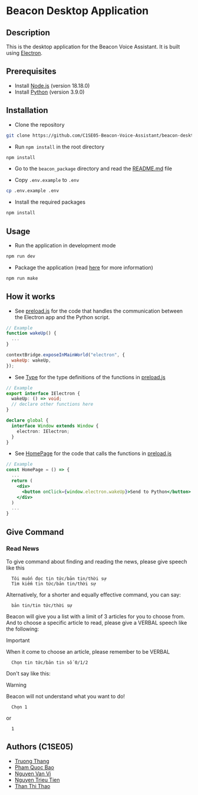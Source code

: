 # Beacon Desktop Application

## Description

This is the desktop application for the Beacon Voice Assistant. It is built using [Electron](https://www.electronjs.org/).

## Prerequisites

- Install [Node.js](https://nodejs.org/en/download/) (version 18.18.0)
- Install [Python](https://www.python.org/downloads/release/python-390) (version 3.9.0)

## Installation

- Clone the repository

```bash
git clone https://github.com/C1SE05-Beacon-Voice-Assistant/beacon-desktop-electron.git beacon-desktop
```

- Run `npm install` in the root directory

```bash
npm install
```

- Go to the `beacon_package` directory and read the [README.md](./beacon_package/README.md) file

- Copy `.env.example` to `.env`

```bash
cp .env.example .env
```

- Install the required packages

```bash
npm install
```

## Usage

- Run the application in development mode

```bash
npm run dev
```

- Package the application (read [here](https://www.electron.build/cli) for more information)

```bash
npm run make
```

## How it works

- See [preload.js](./electron/preload.js) for the code that handles the communication between the Electron app and the Python script.

```js
// Example
function wakeUp() {
  ...
}

contextBridge.exposeInMainWorld("electron", {
  wakeUp: wakeUp,
});
```

- See [Type](./src/types.d.ts) for the type definitions of the functions in [preload.js](./electron/preload.js)

```ts
// Example
export interface IElectron {
  wakeUp: () => void;
  // declare other functions here
}

declare global {
  interface Window extends Window {
    electron: IElectron;
  }
}
```

- See [HomePage](./src/pages/home/index.tsx) for the code that calls the functions in [preload.js](./electron/preload.js)

```jsx
// Example
const HomePage = () => {
  ...
  return (
    <div>
      <button onClick={window.electron.wakeUp}>Send to Python</button>
    </div>
  )
  ...
}
```

## Give Command

### Read News

To give command about finding and reading the news, please give speech like this

```text
  Tôi muốn đọc tin tức/bản tin/thời sự
  Tìm kiếm tin tức/bản tin/thời sự
```

Alternatively, for a shorter and equally effective command, you can say:

```text
  bản tin/tin tức/thời sự
```

Beacon will give you a list with a limit of 3 articles for you to choose from.  
And to choose a specific article to read, please give a VERBAL speech like the following:

> [!Important]
> When it come to choose an article, please remember to be VERBAL

```text
  Chọn tin tức/bản tin số 0/1/2
```

Don't say like this:

> [!Warning]
> Beacon will not understand what you want to do!

```text
  Chọn 1
```

or

```text
  1
```

## Authors (C1SE05)

- [Truong Thang](https://github.com/yensubldg)
- [Pham Quoc Bao](https://github.com/bd500)
- [Nguyen Van Vi](https://github.com/vdev0812)
- [Nguyen Trieu Tien](https://github.com/nguyentrieutien1)
- [Than Thi Thao](https://github.com/than11thao)
